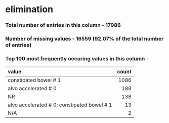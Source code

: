 
# elimination

### Total number of entries in this column - 17986

### Number of missing values - 16559 (92.07% of the total number of entries)

### Top 100 most frequently occuring values in this column -

| value                                       |   count |
|:--------------------------------------------|--------:|
| constipated bowel # 1                       |    1086 |
| alvo accelerated # 0                        |     188 |
| NR                                          |     138 |
| alvo accelerated # 0; constipated bowel # 1 |      13 |
| N/A                                         |       2 |

